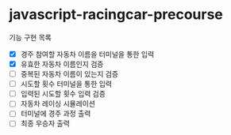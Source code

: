 # javascript-racingcar-precourse

기능 구현 목록
- [x] 경주 참여할 자동차 이름을 터미널을 통한 입력
- [x] 유효한 자동차 이름인지 검증
- [ ] 중복된 자동차 이름이 있는지 검증
- [ ] 시도할 횟수 터미널을 통한 입력
- [ ] 입력된 시도할 횟수 입력 검증
- [ ] 자동차 레이싱 시뮬레이션
- [ ] 터미널에 경주 과정 출력
- [ ] 최종 우승자 출력
